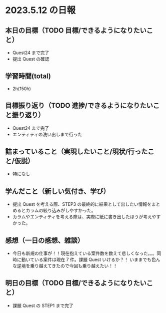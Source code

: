 # 2023.5.12 の日報

## 本日の目標（TODO 目標/できるようになりたいこと）

- Quest24 まで完了
- 提出 Quest の確認

## 学習時間(total)

- 2h(150h)

## 目標振り返り（TODO 進捗/できるようになりたいこと振り返り）

- Quest24 まで完了
- エンティティの洗い出しまで行った

## 詰まっていること（実現したいこと/現状/行ったこと/仮説）

- 特になし

## 学んだこと（新しい気付き、学び）

- 提出 Quest を考える際、STEP3 の最終的に結果として出したい情報をまとめるとカラムの絞り込みがしやすかった。
- カラムやエンティティを考える際は、実際に紙に書き出したほうが考えやすかった。

## 感想（一日の感想、雑談）

- 今日も新規の仕事が！！現在抱えている案件数を数えて悲しくなった。。。同時に動いている案件は現在 7 件。課題 Quest いけるか？！
  いままでも色んな逆境を乗り越えてきたので今回も乗り越えたい！！

## 明日の目標（TODO 目標/できるようになりたいこと）

- 課題 Quest の STEP1 まで完了
